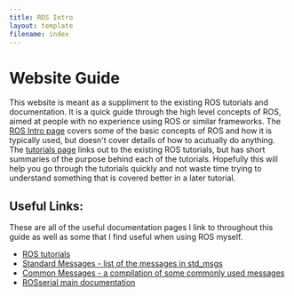 ```yaml
---
title: ROS Intro
layout: template
filename: index
--- 
```


# Website Guide
This website is meant as a suppliment to the existing ROS tutorials and documentation. It is a quick guide through the high level concepts of ROS, aimed at people with no experience using ROS or similar frameworks. The [ROS Intro page](ROS) covers some of the basic concepts of ROS and how it is typically used, but doesn't cover details of how to acutually do anything. The [tutorials page](tutorials) links out to the existing ROS tutorials, but has short summaries of the purpose behind each of the tutorials. Hopefully this will help you go through the tutorials quickly and not waste time trying to understand something that is covered better in a later tutorial.

## Useful Links:
These are all of the useful documentation pages I link to throughout this guide as well as some that I find useful when using ROS myself.
- [ROS tutorials](http://wiki.ros.org/ROS/Tutorials)
- [Standard Messages - list of the messages in std_msgs](http://wiki.ros.org/std_msgs)
- [Common Messages - a compilation of some commonly used messages](http://wiki.ros.org/common_msgs)
- [ROSserial main documentation](http://wiki.ros.org/rosserial_arduino/Tutorials)